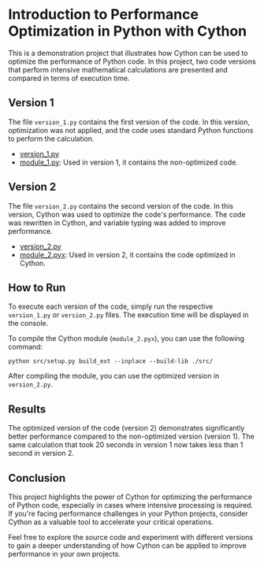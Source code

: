 # Introduction to Performance Optimization in Python with Cython

This is a demonstration project that illustrates how Cython can be used to optimize the performance of Python code. In this project, two code versions that perform intensive mathematical calculations are presented and compared in terms of execution time.

## Version 1

The file `version_1.py` contains the first version of the code. In this version, optimization was not applied, and the code uses standard Python functions to perform the calculation.

- [version_1.py](./src/version_1.py)
- [module_1.py](./src/module_1.py): Used in version 1, it contains the non-optimized code.

## Version 2

The file `version_2.py` contains the second version of the code. In this version, Cython was used to optimize the code's performance. The code was rewritten in Cython, and variable typing was added to improve performance.

- [version_2.py](./src/version_2.py)
- [module_2.pyx](./src/module_2.pyx): Used in version 2, it contains the code optimized in Cython.

## How to Run

To execute each version of the code, simply run the respective `version_1.py` or `version_2.py` files. The execution time will be displayed in the console.

To compile the Cython module (`module_2.pyx`), you can use the following command:

`python src/setup.py build_ext --inplace --build-lib ./src/`

After compiling the module, you can use the optimized version in `version_2.py`.

## Results

The optimized version of the code (version 2) demonstrates significantly better performance compared to the non-optimized version (version 1). The same calculation that took 20 seconds in version 1 now takes less than 1 second in version 2.

## Conclusion

This project highlights the power of Cython for optimizing the performance of Python code, especially in cases where intensive processing is required. If you're facing performance challenges in your Python projects, consider Cython as a valuable tool to accelerate your critical operations.

Feel free to explore the source code and experiment with different versions to gain a deeper understanding of how Cython can be applied to improve performance in your own projects.
